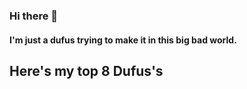 ### Hi there 👋

#### I'm just a dufus trying to make it in this big bad world.

## Here's my top 8 Dufus's
<!-- MYTOP8-LIST:START -->
<!-- MYTOP8-LIST:END -->

<!--
**TechDufus/TechDufus** is a ✨ _special_ ✨ repository because its `README.md` (this file) appears on your GitHub profile.

Here are some ideas to get you started:

- 🔭 I’m currently working on ...
- 🌱 I’m currently learning ...
- 👯 I’m looking to collaborate on ...
- 🤔 I’m looking for help with ...
- 💬 Ask me about ...
- 📫 How to reach me: ...
- 😄 Pronouns: ...
- ⚡ Fun fact: ...
-->
